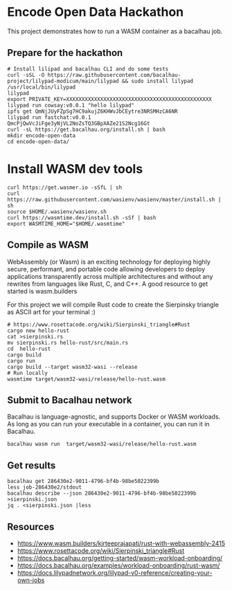 # Encode Open Data Hackathon

This project demonstrates how to run a WASM container as a bacalhau job. 


## Prepare for the hackathon


````
# Install lilipad and bacalhau CLI and do some tests
curl -sSL -O https://raw.githubusercontent.com/bacalhau-project/lilypad-modicum/main/lilypad && sudo install lilypad /usr/local/bin/lilypad
lilypad
export PRIVATE_KEY=XXXXXXXXXXXXXXXXXXXXXXXXXXXXXXXXXXXXXXXXXXXXXXX
lilypad run cowsay:v0.0.1 "hello lilypad"
ipfs get QmNjJUyFZpSg7HC9akujZ6KHWvJbCEytre3NRSMHzCA6NR
lilypad run fastchat:v0.0.1 QmcPjQwVcJiFge3yNjVL2NoZsTQ3GBpXAZe21S2Ncg16Gt
curl -sL https://get.bacalhau.org/install.sh | bash
mkdir encode-open-data
cd encode-open-data/
````
# Install WASM dev tools
````
curl https://get.wasmer.io -sSfL | sh
curl https://raw.githubusercontent.com/wasienv/wasienv/master/install.sh | sh
source $HOME/.wasienv/wasienv.sh
curl https://wasmtime.dev/install.sh -sSf | bash
export WASMTIME_HOME="$HOME/.wasmtime"
````

## Compile as WASM

WebAssembly (or Wasm) is an exciting technology for deploying highly secure, performant, and portable code
allowing developers to deploy applications transparently across multiple architectures and without any rewrites from languages like Rust, C, and C++.
A good resource to get started is wasm.builders

For this project we will compile Rust code to create the Sierpinsky triangle as ASCII art for your terminal :)

````
# https://www.rosettacode.org/wiki/Sierpinski_triangle#Rust
cargo new hello-rust
cat >sierpinski.rs
mv sierpinski.rs hello-rust/src/main.rs
cd  hello-rust
cargo build
cargo run
cargo build --target wasm32-wasi --release
# Run locally
wasmtime target/wasm32-wasi/release/hello-rust.wasm
````
## Submit to Bacalhau network

Bacalhau is language-agnostic, and supports Docker or WASM workloads. As long as you can run your executable in a container, you can run it in Bacalhau.

````
bacalhau wasm run  target/wasm32-wasi/release/hello-rust.wasm 
````
## Get results
````
bacalhau get 286430e2-9011-4796-bf4b-98be5022399b
less job-286430e2/stdout 
bacalhau describe --json 286430e2-9011-4796-bf4b-98be5022399b >sierpinski.json
jq . <sierpinski.json |less
````


## Resources

- https://www.wasm.builders/kirteeprajapati/rust-with-webassembly-2415
- https://www.rosettacode.org/wiki/Sierpinski_triangle#Rust
- https://docs.bacalhau.org/getting-started/wasm-workload-onboarding/
- https://docs.bacalhau.org/examples/workload-onboarding/rust-wasm/
- https://docs.lilypadnetwork.org/lilypad-v0-reference/creating-your-own-jobs




